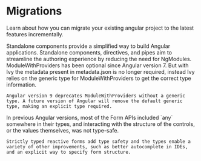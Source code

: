# Migrations

Learn about how you can migrate your existing angular project to the latest features incrementally.

<docs-card-container>
  <docs-card title="Standalone" link="Migrate now" href="reference/migrations/standalone">
    Standalone components provide a simplified way to build Angular applications. 
    Standalone components, directives, and pipes aim to streamline the authoring experience by reducing the need for NgModules.
  </docs-card>
  <docs-card title="`ModuleWithProviders`" link="Migrate now" href="reference/migrations/module-with-providers">
    ModuleWithProviders has been optional since Angular version 7. But with Ivy the metadata present in metadata.json is no longer required, instead Ivy relies on the generic type for ModuleWithProviders to get the correct type information. 
   
    Angular version 9 deprecates ModuleWithProviders without a generic type. A future version of Angular will remove the default generic type, making an explicit type required.
  </docs-card>
  <docs-card title="Typed Forms" link="Migrate now" href="reference/migrations/typed-forms">
    In previous Angular versions, most of the Form APIs included `any` somewhere in their types, and interacting with the structure of the controls, or the values themselves, was not type-safe.

    Strictly typed reactive forms add type safety and the types enable a variety of other improvements, such as better autocomplete in IDEs, and an explicit way to specify form structure.
  </docs-card>
</docs-card-container>
